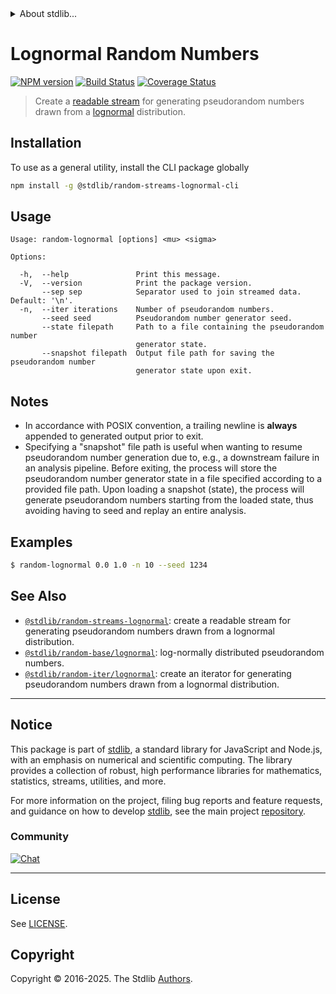 <!--

@license Apache-2.0

Copyright (c) 2018 The Stdlib Authors.

Licensed under the Apache License, Version 2.0 (the "License");
you may not use this file except in compliance with the License.
You may obtain a copy of the License at

   http://www.apache.org/licenses/LICENSE-2.0

Unless required by applicable law or agreed to in writing, software
distributed under the License is distributed on an "AS IS" BASIS,
WITHOUT WARRANTIES OR CONDITIONS OF ANY KIND, either express or implied.
See the License for the specific language governing permissions and
limitations under the License.

-->


<details>
  <summary>
    About stdlib...
  </summary>
  <p>We believe in a future in which the web is a preferred environment for numerical computation. To help realize this future, we've built stdlib. stdlib is a standard library, with an emphasis on numerical and scientific computation, written in JavaScript (and C) for execution in browsers and in Node.js.</p>
  <p>The library is fully decomposable, being architected in such a way that you can swap out and mix and match APIs and functionality to cater to your exact preferences and use cases.</p>
  <p>When you use stdlib, you can be absolutely certain that you are using the most thorough, rigorous, well-written, studied, documented, tested, measured, and high-quality code out there.</p>
  <p>To join us in bringing numerical computing to the web, get started by checking us out on <a href="https://github.com/stdlib-js/stdlib">GitHub</a>, and please consider <a href="https://opencollective.com/stdlib">financially supporting stdlib</a>. We greatly appreciate your continued support!</p>
</details>

# Lognormal Random Numbers

[![NPM version][npm-image]][npm-url] [![Build Status][test-image]][test-url] [![Coverage Status][coverage-image]][coverage-url] <!-- [![dependencies][dependencies-image]][dependencies-url] -->

> Create a [readable stream][readable-stream] for generating pseudorandom numbers drawn from a [lognormal][lognormal] distribution.









<!-- Section for describing a command-line interface. -->



<section class="cli">



<section class="installation">

## Installation

To use as a general utility, install the CLI package globally

```bash
npm install -g @stdlib/random-streams-lognormal-cli
```

</section>
<!-- CLI usage documentation. -->


<section class="usage">

## Usage

```text
Usage: random-lognormal [options] <mu> <sigma>

Options:

  -h,  --help               Print this message.
  -V,  --version            Print the package version.
       --sep sep            Separator used to join streamed data. Default: '\n'.
  -n,  --iter iterations    Number of pseudorandom numbers.
       --seed seed          Pseudorandom number generator seed.
       --state filepath     Path to a file containing the pseudorandom number
                            generator state.
       --snapshot filepath  Output file path for saving the pseudorandom number
                            generator state upon exit.
```

</section>

<!-- /.usage -->

<!-- CLI usage notes. Make sure to keep an empty line after the `section` element and another before the `/section` close. -->

<section class="notes">

## Notes

-   In accordance with POSIX convention, a trailing newline is **always** appended to generated output prior to exit.
-   Specifying a "snapshot" file path is useful when wanting to resume pseudorandom number generation due to, e.g., a downstream failure in an analysis pipeline. Before exiting, the process will store the pseudorandom number generator state in a file specified according to a provided file path. Upon loading a snapshot (state), the process will generate pseudorandom numbers starting from the loaded state, thus avoiding having to seed and replay an entire analysis.

</section>

<!-- /.notes -->

<!-- CLI usage examples. -->

<section class="examples">

## Examples

```bash
$ random-lognormal 0.0 1.0 -n 10 --seed 1234
```

</section>

<!-- /.examples -->

</section>

<!-- /.cli -->

<!-- Section for related `stdlib` packages. Do not manually edit this section, as it is automatically populated. -->

<section class="related">

## See Also

-   <span class="package-name">[`@stdlib/random-streams-lognormal`][@stdlib/random-streams-lognormal]</span><span class="delimiter">: </span><span class="description">create a readable stream for generating pseudorandom numbers drawn from a lognormal distribution.</span>
-   <span class="package-name">[`@stdlib/random-base/lognormal`][@stdlib/random/base/lognormal]</span><span class="delimiter">: </span><span class="description">log-normally distributed pseudorandom numbers.</span>
-   <span class="package-name">[`@stdlib/random-iter/lognormal`][@stdlib/random/iter/lognormal]</span><span class="delimiter">: </span><span class="description">create an iterator for generating pseudorandom numbers drawn from a lognormal distribution.</span>

</section>

<!-- /.related -->

<!-- Section for all links. Make sure to keep an empty line after the `section` element and another before the `/section` close. -->


<section class="main-repo" >

* * *

## Notice

This package is part of [stdlib][stdlib], a standard library for JavaScript and Node.js, with an emphasis on numerical and scientific computing. The library provides a collection of robust, high performance libraries for mathematics, statistics, streams, utilities, and more.

For more information on the project, filing bug reports and feature requests, and guidance on how to develop [stdlib][stdlib], see the main project [repository][stdlib].

### Community

[![Chat][chat-image]][chat-url]

---

## License

See [LICENSE][stdlib-license].


## Copyright

Copyright &copy; 2016-2025. The Stdlib [Authors][stdlib-authors].

</section>

<!-- /.stdlib -->

<!-- Section for all links. Make sure to keep an empty line after the `section` element and another before the `/section` close. -->

<section class="links">

[npm-image]: http://img.shields.io/npm/v/@stdlib/random-streams-lognormal-cli.svg
[npm-url]: https://npmjs.org/package/@stdlib/random-streams-lognormal-cli

[test-image]: https://github.com/stdlib-js/random-streams-lognormal/actions/workflows/test.yml/badge.svg?branch=main
[test-url]: https://github.com/stdlib-js/random-streams-lognormal/actions/workflows/test.yml?query=branch:main

[coverage-image]: https://img.shields.io/codecov/c/github/stdlib-js/random-streams-lognormal/main.svg
[coverage-url]: https://codecov.io/github/stdlib-js/random-streams-lognormal?branch=main

<!--

[dependencies-image]: https://img.shields.io/david/stdlib-js/random-streams-lognormal.svg
[dependencies-url]: https://david-dm.org/stdlib-js/random-streams-lognormal/main

-->

[chat-image]: https://img.shields.io/gitter/room/stdlib-js/stdlib.svg
[chat-url]: https://app.gitter.im/#/room/#stdlib-js_stdlib:gitter.im

[stdlib]: https://github.com/stdlib-js/stdlib

[stdlib-authors]: https://github.com/stdlib-js/stdlib/graphs/contributors

[cli-section]: https://github.com/stdlib-js/random-streams-lognormal#cli
[cli-url]: https://github.com/stdlib-js/random-streams-lognormal/tree/cli
[@stdlib/random-streams-lognormal]: https://github.com/stdlib-js/random-streams-lognormal/tree/main

[umd]: https://github.com/umdjs/umd
[es-module]: https://developer.mozilla.org/en-US/docs/Web/JavaScript/Guide/Modules

[deno-url]: https://github.com/stdlib-js/random-streams-lognormal/tree/deno
[deno-readme]: https://github.com/stdlib-js/random-streams-lognormal/blob/deno/README.md
[umd-url]: https://github.com/stdlib-js/random-streams-lognormal/tree/umd
[umd-readme]: https://github.com/stdlib-js/random-streams-lognormal/blob/umd/README.md
[esm-url]: https://github.com/stdlib-js/random-streams-lognormal/tree/esm
[esm-readme]: https://github.com/stdlib-js/random-streams-lognormal/blob/esm/README.md
[branches-url]: https://github.com/stdlib-js/random-streams-lognormal/blob/main/branches.md

[stdlib-license]: https://raw.githubusercontent.com/stdlib-js/random-streams-lognormal/main/LICENSE

[stream]: https://nodejs.org/api/stream.html

[object-mode]: https://nodejs.org/api/stream.html#stream_object_mode

[readable-stream]: https://nodejs.org/api/stream.html

[lognormal]: https://en.wikipedia.org/wiki/Log-normal_distribution

[@stdlib/array/uint32]: https://github.com/stdlib-js/array-uint32

<!-- <related-links> -->

[@stdlib/random/base/lognormal]: https://github.com/stdlib-js/random-base-lognormal

[@stdlib/random/iter/lognormal]: https://github.com/stdlib-js/random-iter-lognormal

<!-- </related-links> -->

</section>

<!-- /.links -->
